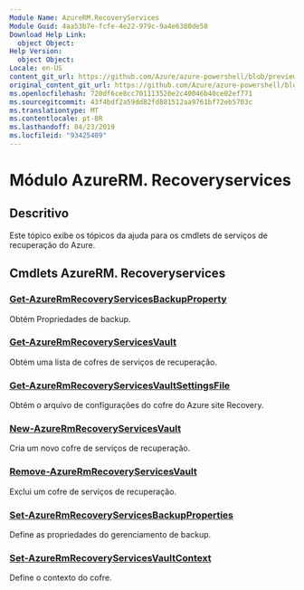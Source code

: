 ```yaml
---
Module Name: AzureRM.RecoveryServices
Module Guid: 4aa53b7e-fcfe-4e22-979c-9a4e6380de58
Download Help Link:
  object Object: 
Help Version:
  object Object: 
Locale: en-US
content_git_url: https://github.com/Azure/azure-powershell/blob/preview/src/ResourceManager/RecoveryServices/Commands.RecoveryServices/help/AzureRM.RecoveryServices.md
original_content_git_url: https://github.com/Azure/azure-powershell/blob/preview/src/ResourceManager/RecoveryServices/Commands.RecoveryServices/help/AzureRM.RecoveryServices.md
ms.openlocfilehash: 720df6ce8cc701113520e2c40046b40ce02ef771
ms.sourcegitcommit: 43f4bdf2a59dd82fd881512aa9761bf72eb5703c
ms.translationtype: MT
ms.contentlocale: pt-BR
ms.lasthandoff: 04/23/2019
ms.locfileid: "93425409"
---
```

# Módulo AzureRM. Recoveryservices
## Descritivo
Este tópico exibe os tópicos da ajuda para os cmdlets de serviços de recuperação do Azure.

## Cmdlets AzureRM. Recoveryservices
### [Get-AzureRmRecoveryServicesBackupProperty](Get-AzureRmRecoveryServicesBackupProperty.md)
Obtém Propriedades de backup.

### [Get-AzureRmRecoveryServicesVault](Get-AzureRmRecoveryServicesVault.md)
Obtém uma lista de cofres de serviços de recuperação.

### [Get-AzureRmRecoveryServicesVaultSettingsFile](Get-AzureRmRecoveryServicesVaultSettingsFile.md)
Obtém o arquivo de configurações do cofre do Azure site Recovery.

### [New-AzureRmRecoveryServicesVault](New-AzureRmRecoveryServicesVault.md)
Cria um novo cofre de serviços de recuperação.

### [Remove-AzureRmRecoveryServicesVault](Remove-AzureRmRecoveryServicesVault.md)
Exclui um cofre de serviços de recuperação.

### [Set-AzureRmRecoveryServicesBackupProperties](Set-AzureRmRecoveryServicesBackupProperties.md)
Define as propriedades do gerenciamento de backup.

### [Set-AzureRmRecoveryServicesVaultContext](Set-AzureRmRecoveryServicesVaultContext.md)
Define o contexto do cofre.

